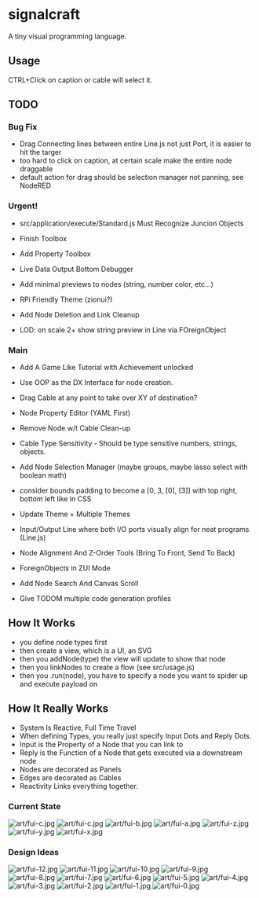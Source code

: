 # signalcraft
A tiny visual programming language.

## Usage

CTRL+Click on caption or cable will select it.

## TODO

### Bug Fix

- Drag Connecting lines between entire Line.js not just Port, it is easier to hit the targer
- too hard to click on caption, at certain scale make the entire node draggable
- default action for drag should be selection manager not panning, see NodeRED

### Urgent!

- src/application/execute/Standard.js Must Recognize Juncion Objects
- Finish Toolbox
- Add Property Toolbox
- Live Data Output Bottom Debugger

- Add minimal previews to nodes (string, number color, etc...)
- RPi Friendly Theme (zionui?)
- Add Node Deletion and Link Cleanup
- LOD: on scale 2+ show string preview in Line via FOreignObject

### Main
- Add A Game Like Tutorial with Achievement unlocked
- Use OOP as the DX Interface for node creation.

- Drag Cable at any point to take over XY of destination?

- Node Property Editor (YAML First)

- Remove Node w/t Cable Clean-up
- Cable Type Sensitivity - Should be type sensitive numbers, strings, objects.
- Add Node Selection Manager (maybe groups, maybe lasso select with boolean math)

- consider bounds padding to become a [0, 3, [0], [3]] with top right, bottom left like in CSS

- Update Theme + Multiple Themes
- Input/Output Line where both I/O ports visually align for neat programs (Line.js)

- Node Alignment And Z-Order Tools (Bring To Front, Send To Back)
- ForeignObjects in ZUI Mode
- Add Node Search And Canvas Scroll

- Give TODOM multiple code generation profiles

## How It Works

- you define node types first
- then create a view, which is a UI, an SVG
- then you addNode(type) the view will update to show that node
- then you linkNodes to create a flow (see src/usage.js)
- then you .run(node), you have to specify a node you want to spider up and execute payload on

## How It Really Works

- System Is Reactive, Full Time Travel
- When defining Types, you really just specify Input Dots and Reply Dots.
- Input is the Property of a Node that you can link to
- Reply is the Function of a Node that gets executed via a downstream node
- Nodes are decorated as Panels
- Edges are decorated as Cables
- Reactivity Links everything together.

### Current State
![art/fui-c.jpg](art/fui-d.jpg)
![art/fui-c.jpg](art/fui-c.jpg)
![art/fui-b.jpg](art/fui-b.jpg)
![art/fui-a.jpg](art/fui-a.jpg)
![art/fui-z.jpg](art/fui-z.jpg)
![art/fui-y.jpg](art/fui-y.jpg)
![art/fui-x.jpg](art/fui-x.jpg)

### Design Ideas

![art/fui-12.jpg](art/fui-12.jpg)
![art/fui-11.jpg](art/fui-11.jpg)
![art/fui-10.jpg](art/fui-10.jpg)
![art/fui-9.jpg](art/fui-9.jpg)
![art/fui-8.jpg](art/fui-8.jpg)
![art/fui-7.jpg](art/fui-7.jpg)
![art/fui-6.jpg](art/fui-6.jpg)
![art/fui-5.jpg](art/fui-5.jpg)
![art/fui-4.jpg](art/fui-4.jpg)
![art/fui-3.jpg](art/fui-3.jpg)
![art/fui-2.jpg](art/fui-2.jpg)
![art/fui-1.jpg](art/fui-1.jpg)
![art/fui-0.jpg](art/fui-0.jpg)
